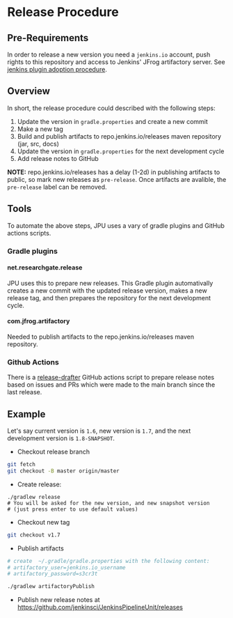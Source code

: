 # Release Procedure

## Pre-Requirements

In order to release a new version you need a `jenkins.io` account, push rights to this
repository and access to Jenkins' JFrog artifactory server. See [jenkins plugin adoption
procedure][jenkins-adopt-a-plugin].

## Overview

In short, the release procedure could described with the following steps:

1. Update the version in `gradle.properties` and create a new commit
2. Make a new tag
3. Build and publish artifacts to repo.jenkins.io/releases maven repository (jar, src,
   docs)
4. Update the version in `gradle.properties` for the next development cycle
5. Add release notes to GitHub

**NOTE:** repo.jenkins.io/releases has a delay (1-2d) in publishing artifacts to public,
so mark new releases as `pre-release`. Once artifacts are avalible, the `pre-release`
label can be removed.

## Tools

To automate the above steps, JPU uses a vary of gradle plugins and GitHub actions scripts.

### Gradle plugins 

#### net.researchgate.release

JPU uses this to prepare new releases. This Gradle plugin automativally creates a new
commit with the updated release version, makes a new release tag, and then prepares the
repository for the next development cycle.

#### com.jfrog.artifactory

Needed to publish artifacts to the repo.jenkins.io/releases maven repository.

### Github Actions

There is a [release-drafter][release-drafter] GitHub actions script to prepare release
notes based on issues and PRs which were made to the main branch since the last release.

## Example

Let's say current version is `1.6`, new version is `1.7`, and the next development version
is `1.8-SNAPSHOT`.

* Checkout release branch

```bash
git fetch
git checkout -B master origin/master
```

* Create release:

```
./gradlew release
# You will be asked for the new version, and new snapshot version
# (just press enter to use default values)

```
* Checkout new tag

```bash
git checkout v1.7
```

* Publish artifacts

```bash
# create  ~/.gradle/gradle.properties with the following content:
# artifactory_user=jenkins.io_username
# artifactory_password=s3cr3t

./gradlew artifactoryPublish 
```

* Publish new release notes at https://github.com/jenkinsci/JenkinsPipelineUnit/releases


[jenkins-adopt-a-plugin]: https://www.jenkins.io/doc/developer/plugin-governance/adopt-a-plugin/
[release-drafter]: https://github.com/jenkinsci/.github/blob/master/.github/release-drafter.adoc

